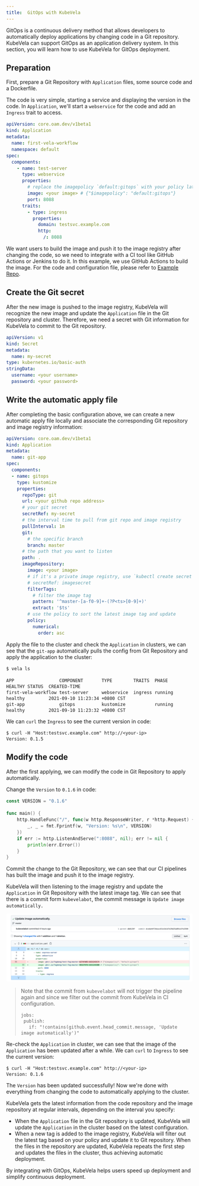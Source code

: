 ```yaml
---
title:  GitOps with KubeVela
---
```


GitOps is a continuous delivery method that allows developers to automatically deploy applications by changing code in a Git repository. KubeVela can support GitOps as an application delivery system. In this section, you will learn how to use KubeVela for GitOps deployment.

## Preparation

First, prepare a Git Repository with `Application` files, some source code and a Dockerfile.

The code is very simple, starting a service and displaying the version in the code. In `Application`, we'll start a `webservice` for the code and add an `Ingress` trait to access.

```yaml
apiVersion: core.oam.dev/v1beta1
kind: Application
metadata:
  name: first-vela-workflow
  namespace: default
spec:
  components:
    - name: test-server
      type: webservice
      properties:
        # replace the imagepolicy `default:gitops` with your policy later
        image: <your image> # {"$imagepolicy": "default:gitops"}
        port: 8088
      traits:
        - type: ingress
          properties:
            domain: testsvc.example.com
            http:
              /: 8088
```

We want users to build the image and push it to the image registry after changing the code, so we need to integrate with a CI tool like GitHub Actions or Jenkins to do it. In this example, we use GitHub Actions to build the image. For the code and configuration file, please refer to [Example Repo](https://github.com/oam-dev/kubevela/samples).

## Create the Git secret

After the new image is pushed to the image registry, KubeVela will recognize the new image and update the `Application` file in the Git repository and cluster. Therefore, we need a secret with Git information for KubeVela to commit to the Git repository.

```yaml
apiVersion: v1
kind: Secret
metadata:
  name: my-secret
type: kubernetes.io/basic-auth
stringData:
  username: <your username>
  password: <your password>
```

## Write the automatic apply file

After completing the basic configuration above, we can create a new automatic apply file locally and associate the corresponding Git repository and image registry information:

```yaml
apiVersion: core.oam.dev/v1beta1
kind: Application
metadata:
  name: git-app
spec:
  components:
  - name: gitops
    type: kustomize
    properties:
      repoType: git
      url: <your github repo address>
      # your git secret
      secretRef: my-secret
      # the interval time to pull from git repo and image registry
      pullInterval: 1m
      git:
        # the specific branch
        branch: master
      # the path that you want to listen
      path: .
      imageRepository:
        image: <your image>
        # if it's a private image registry, use `kubectl create secret docker-registry` to create the secret
        # secretRef: imagesecret
        filterTags:
          # filter the image tag
          pattern: '^master-[a-f0-9]+-(?P<ts>[0-9]+)'
          extract: '$ts'
        # use the policy to sort the latest image tag and update
        policy:
          numerical:
            order: asc
```

Apply the file to the cluster and check the `Application` in clusters, we can see that the `git-app` automatically pulls the config from Git Repository and apply the application to the cluster:

```shell
$ vela ls

APP                	COMPONENT     	TYPE      	TRAITS 	PHASE  	HEALTHY	STATUS	CREATED-TIME
first-vela-workflow	test-server	    webservice	ingress	running	healthy	      	2021-09-10 11:23:34 +0800 CST
git-app            	gitops        	kustomize 	       	running	healthy	      	2021-09-10 11:23:32 +0800 CST
```

We can `curl` the `Ingress` to see the current version in code:

```shell 
$ curl -H "Host:testsvc.example.com" http://<your-ip>
Version: 0.1.5
```

## Modify the code

After the first applying, we can modify the code in Git Repository to apply automatically.

Change the `Version` to `0.1.6` in code:

```go
const VERSION = "0.1.6"

func main() {
	http.HandleFunc("/", func(w http.ResponseWriter, r *http.Request) {
		_, _ = fmt.Fprintf(w, "Version: %s\n", VERSION)
	})
	if err := http.ListenAndServe(":8088", nil); err != nil {
		println(err.Error())
	}
}
```

Commit the change to the Git Repository, we can see that our CI pipelines has built the image and push it to the image registry.

KubeVela will then listening to the image registry and update the `Application` in Git Repository with the latest image tag. We can see that there is a commit form `kubevelabot`, the commit message is `Update image automatically.`

![alt](../resources/gitops-commit.png)

> Note that the commit from `kubevelabot` will not trigger the pipeline again and since we filter out the commit from KubeVela in CI configuration.
> 
> ```shell
> jobs:
>  publish:
>    if: "!contains(github.event.head_commit.message, 'Update image automatically')"
> ```

Re-check the `Application` in cluster, we can see that the image of the `Application` has been updated after a while. We can `curl` to `Ingress` to see the current version:

```shell 
$ curl -H "Host:testsvc.example.com" http://<your-ip>
Version: 0.1.6
```

The `Version` has been updated successfully! Now we're done with everything from changing the code to automatically applying to the cluster.

KubeVela gets the latest information from the code repository and the image repository at regular intervals, depending on the interval you specify:
* When the `Application` file in the Git repository is updated, KubeVela will update the `Application` in the cluster based on the latest configuration.
* When a new tag is added to the image registry, KubeVela will filter out the latest tag based on your policy and update it to Git repository. When the files in the repository are updated, KubeVela repeats the first step and updates the files in the cluster, thus achieving automatic deployment.

By integrating with GitOps, KubeVela helps users speed up deployment and simplify continuous deployment.